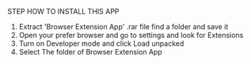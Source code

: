 STEP HOW TO INSTALL THIS APP

1. Extract 'Browser Extension App' .rar file find a folder and save it
2. Open your prefer browser and go to settings and look for Extensions
3. Turn on Developer mode and click Load unpacked
4. Select The folder of Browser Extension App 